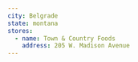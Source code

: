 ```yaml
---
city: Belgrade
state: montana
stores:
  - name: Town & Country Foods
    address: 205 W. Madison Avenue
---
```

